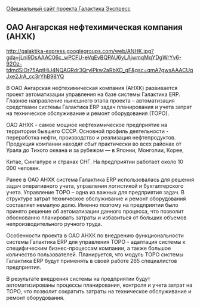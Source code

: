[Официальный сайт проекта Галактика Экспресс](http://galaktika-express.ru/)

## ОАО Ангарская нефтехимическая компания (АНХК) ##

http://galaktika-express.googlegroups.com/web/ANHK.jpg?gda=jLni9DsAAAC06c_wPCFU-eVqEvBQPAU6yLAjwmqMqYDgWrYv6-92Oz-tdmdSiOr75AptHiJ4NQAGRdr3QrylPkw2aRbXD_gF&gsc=qmA7gwsAAACUqJxe2JrA_cc3rYhB98YQ

В ОАО Ангарская нефтехимическая компания
(АНХК) развивается проект автоматизации управления на базе
системы Галактика ERP. Главное направление нынешнего этапа
проекта – автоматизация средствами системы Галактика ERP задач
планирования и учета затрат на техническое обслуживание и ремонт
оборудования (ТОРО).

ОАО АНХК - самое мощное нефтехимическое предприятие на
территории бывшего СССР. Основной профиль деятельности -
переработка нефти, производство и реализация нефтепродуктов.
Продукция компании находят сбыт практически во всех районах от
Урала до Тихого океана и за рубежом — в Японии, Монголии, Корее,


Китае, Сингапуре и странах СНГ. На предприятии работает около
10 000 человек.

Ранее в ОАО АНХК система Галактика ERP использовалась для
решения задач оперативного учета, управления логистикой и
бухгалтерского учета. Управление ТОРО – одна из важных для
предприятия задач. В структуре затрат техническое обслуживание и
ремонт оборудования составляет немалую долю. Именно поэтому на
предприятии было принято решение об автоматизации данного
процесса, что позволит обоснованно планировать затраты и
избавиться от больших объемов непроизводительного ручного труда.

Особенности проекта в ОАО АНХК по внедрению
функциональности системы Галактика ERP для управления ТОРО -
адаптация системы к специфическим бизнес-процессам компании, а
также большое количество пользователей. Планируется, что модуль
ТОРО системы Галактика ERP будут применять в своей работе 265
специалистов предприятия.

В результате внедрения системы на предприятии будут
автоматизированы процессы планирования, контроля и учета затрат
на ТОРО, что позволит сократить затраты на техническое
обслуживание и ремонт оборудования.

